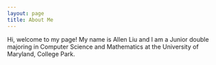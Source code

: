 ```yaml
---
layout: page
title: About Me
---
```



Hi, welcome to my page! My name is Allen Liu and I am a Junior double majoring in Computer Science and Mathematics at the University of Maryland, College Park.
